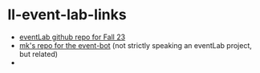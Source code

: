 # ll-event-lab-links

- [eventLab github repo for Fall 23]()
- [mk's repo for the event-bot](https://github.com/mkuzmick/ll-event-bot-24) (not strictly speaking an eventLab project, but related)
- 